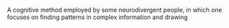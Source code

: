 A cognitive method employed by some neurodivergent people, in which one focuses on finding patterns in complex information and drawing 